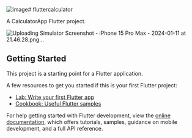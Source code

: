 ![image](https://github.com/NasserAlmeel/fluttercalculator/assets/105193839/de5eeba2-5d21-4d5b-a159-d3d772c21c4f)# fluttercalculator

A CalculatorApp Flutter project.

![Uploading Simulator Screenshot - iPhone 15 Pro Max - 2024-01-11 at 21.46.28.png…]()


## Getting Started


This project is a starting point for a Flutter application.

A few resources to get you started if this is your first Flutter project:

- [Lab: Write your first Flutter app](https://docs.flutter.dev/get-started/codelab)
- [Cookbook: Useful Flutter samples](https://docs.flutter.dev/cookbook)

For help getting started with Flutter development, view the
[online documentation](https://docs.flutter.dev/), which offers tutorials,
samples, guidance on mobile development, and a full API reference.
